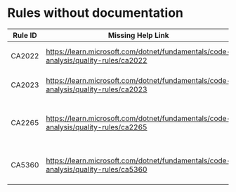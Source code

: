 # Rules without documentation

Rule ID | Missing Help Link | Title |
--------|-------------------|-------|
CA2022 | <https://learn.microsoft.com/dotnet/fundamentals/code-analysis/quality-rules/ca2022> | Avoid inexact read with 'Stream.Read' |
CA2023 | <https://learn.microsoft.com/dotnet/fundamentals/code-analysis/quality-rules/ca2023> | Invalid braces in message template |
CA2265 | <https://learn.microsoft.com/dotnet/fundamentals/code-analysis/quality-rules/ca2265> | Do not compare Span\<T> to 'null' or 'default' |
CA5360 | <https://learn.microsoft.com/dotnet/fundamentals/code-analysis/quality-rules/ca5360> | Do Not Call Dangerous Methods In Deserialization |

